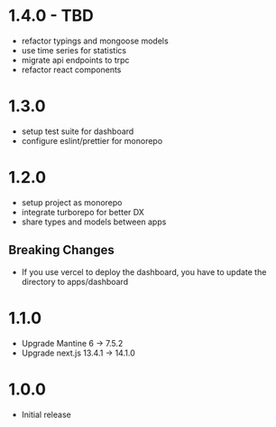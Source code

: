 # 1.4.0 - TBD
- refactor typings and mongoose models
- use time series for statistics
- migrate api endpoints to trpc
- refactor react components

# 1.3.0

- setup test suite for dashboard
- configure eslint/prettier for monorepo

# 1.2.0

- setup project as monorepo
- integrate turborepo for better DX
- share types and models between apps

## Breaking Changes

- If you use vercel to deploy the dashboard, you have to update the directory to apps/dashboard

# 1.1.0

- Upgrade Mantine 6 -> 7.5.2
- Upgrade next.js 13.4.1 -> 14.1.0

# 1.0.0

- Initial release
